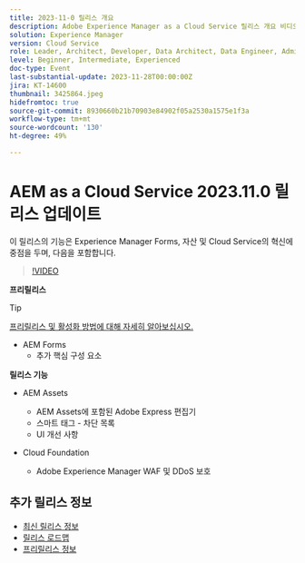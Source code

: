```yaml
---
title: 2023-11-0 릴리스 개요
description: Adobe Experience Manager as a Cloud Service 릴리스 개요 비디오 2023.11.0, 이 릴리스의 기능은 Experience Manager Forms, 자산 및 Cloud Service에 중점을 둡니다
solution: Experience Manager
version: Cloud Service
role: Leader, Architect, Developer, Data Architect, Data Engineer, Admin, User
level: Beginner, Intermediate, Experienced
doc-type: Event
last-substantial-update: 2023-11-28T00:00:00Z
jira: KT-14600
thumbnail: 3425864.jpeg
hidefromtoc: true
source-git-commit: 8930660b21b70903e84902f05a2530a1575e1f3a
workflow-type: tm+mt
source-wordcount: '130'
ht-degree: 49%

---
```


# AEM as a Cloud Service 2023.11.0 릴리스 업데이트

이 릴리스의 기능은 Experience Manager Forms, 자산 및 Cloud Service의 혁신에 중점을 두며, 다음을 포함합니다.

>[!VIDEO](https://video.tv.adobe.com/v/3425864/?learn=on)

**프리릴리스**

>[!TIP]
>
>[프리릴리스 및 활성화 방법에 대해 자세히 알아보십시오.](https://experienceleague.adobe.com/docs/experience-manager-cloud-service/content/release-notes/prerelease.html?lang=ko-KR)

* AEM Forms
   * 추가 핵심 구성 요소

**릴리스 기능**

* AEM Assets
   * AEM Assets에 포함된 Adobe Express 편집기
   * 스마트 태그 - 차단 목록
   * UI 개선 사항

* Cloud Foundation
   * Adobe Experience Manager WAF 및 DDoS 보호

<!-- Have questions about the release?  Discuss the release in [Experience League Communities](https://adobe.ly/474hr8v) -->

## 추가 릴리스 정보

* [최신 릴리스 정보](https://experienceleague.adobe.com/docs/experience-manager-cloud-service/content/release-notes/home.html)
* [릴리스 로드맵](https://experienceleague.adobe.com/docs/experience-manager-release-information/aem-release-updates/update-releases-roadmap.html)
* [프리릴리스 정보](https://experienceleague.adobe.com/docs/experience-manager-cloud-service/content/release-notes/prerelease.html?lang=ko-KR)